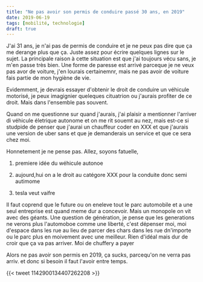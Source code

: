 ```yaml
---
title: "Ne pas avoir son permis de conduire passé 30 ans, en 2019"
date: 2019-06-19
tags: [mobilité, technologie]
draft: true
---
```


J'ai 31 ans, je n'ai pas de permis de conduire et je ne peux pas dire que ça me derange plus que ça. Juste assez pour écrire quelques lignes sur le sujet.
La principale raison à cette situation est que j'ai toujours vécu sans, je m'en passe très bien. Une forme de paresse est arrivé parceque je ne veux pas avor de voiture, j'en lourais certainemnr, mais ne pas avoir de voiture fais partie de mon hygiène de vie.

Evidemment, je devrais essayer d'obtenir le droit de conduire un véhicule motorisé, je peux imagignier queleques cituatrion ou j'aurais profiter de ce droit. Mais dans l'ensemble pas souvent.

Quand on me questionne sur quand j'aurais, j'ai plaisir a mentionner l'arriver di véhicule életrique autonome et on me rit souemt au nez, mais est-ce si studpide de penser que j'aurai un chauffeur coder en XXX et que j'aurais une version de uber sans et que je demanderais un service et que ce sera chez moi.

Honnetement je ne pense pas. Allez, soyons fatuelle,

1. premiere idée du wéhicule autonoe

2. aujourd,hui on a le droit au catégore XXX pour la conduite donc semi autimome

3. tesla veut vaifre


Il faut coprend que le future ou on eneleve tout le parc automobile et a une seul entreprise est quand meme dur a concevoir. Mais un monopole on vit avec des géants. Une question de génération, je pense que les generations ne verons plus l'automoboe comme une liberté, c'est dépenser moi, moi d'espace dans les rue au lieu de parcer des chars dans les rue dn'importe ou le parc plus en moivement avec une meilleur. Rien d'idéal mais dur de croir que ça va pas arriver. Moi de chuffery a payer

Alors ne pas avoir son permis en 2019, ça sucks, parcequ'on ne verra pas arriv. et donc si besoin il faut l'avoir entre temps.


{{< tweet 1142900134407262208 >}}
